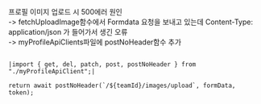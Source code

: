 
프로필 이미지 업로드 시 500에러 원인  
-> fetchUploadImage함수에서 Formdata 요청을 보내고 있는데 Content-Type: application/json 가 들어가서 생긴 오류  
-> myProfileApiClients파일에 postNoHeader함수 추가

```

|import { get, del, patch, post, postNoHeader } from "./myProfileApiClient";|

return await postNoHeader(`/${teamId}/images/upload`, formData, token);
```
